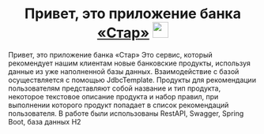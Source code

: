 <h1 align="center">Привет, это приложение банка <a href="https://daniilshat.ru/" target="_blank">«Стар»</a> 
<img src="https://github.com/blackcater/blackcater/raw/main/images/Hi.gif" height="32"/></h1>

Привет, это приложение банка «Стар»
Это сервис, который рекомендует нашим клиентам новые банковские продукты, используя данные из уже наполненной базы данных.
Взаимодействие с базой осуществляется с помощью JdbcTemplate. 
Продукты для рекомендации пользователям представляют собой название и тип продукта, 
некоторое текстовое описание продукта и набор правил, при выполнении которого продукт попадает в список рекомендаций пользователя.
В работе были использованы RestAPI, Swagger, Spring Boot, база данных H2



